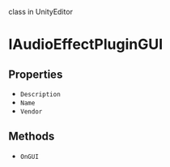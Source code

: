 class in UnityEditor
# IAudioEffectPluginGUI

## Properties
- `Description`
- `Name`
- `Vendor`
## Methods
- `OnGUI`
